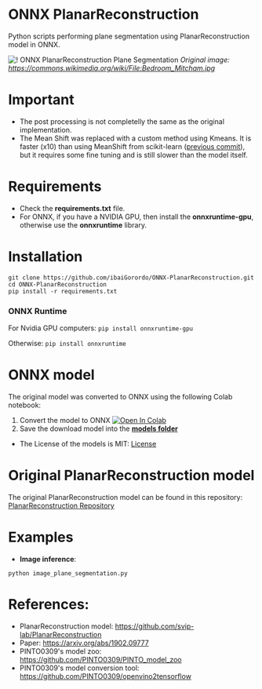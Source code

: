 # ONNX PlanarReconstruction
 Python scripts performing plane segmentation using PlanarReconstruction model in ONNX.

![! ONNX PlanarReconstruction Plane Segmentation](https://github.com/ibaiGorordo/ONNX-PlanarReconstruction/blob/main/doc/img/planes.png)
*Original image: https://commons.wikimedia.org/wiki/File:Bedroom_Mitcham.jpg*

# Important
- The post processing is not completelly the same as the original implementation. 
- The Mean Shift was replaced with a custom method using Kmeans. It is faster (x10) than using MeanShift from scikit-learn ([previous commit](https://github.com/ibaiGorordo/ONNX-PlanarReconstruction/tree/459e0924c32c8cd6f77343f603a226550e0a8a15)), but it requires some fine tuning and is still slower than the model itself.

# Requirements

 * Check the **requirements.txt** file. 
 * For ONNX, if you have a NVIDIA GPU, then install the **onnxruntime-gpu**, otherwise use the **onnxruntime** library.
 
# Installation
```
git clone https://github.com/ibaiGorordo/ONNX-PlanarReconstruction.git
cd ONNX-PlanarReconstruction
pip install -r requirements.txt
```
### ONNX Runtime
For Nvidia GPU computers:
`pip install onnxruntime-gpu`

Otherwise:
`pip install onnxruntime`

# ONNX model 
The original model was converted to ONNX using the following Colab notebook:
1. Convert the model to ONNX [![Open In Colab](https://colab.research.google.com/assets/colab-badge.svg)](https://colab.research.google.com/drive/1S97iUqw0T_2CjfZPz_waTj4pXXwuyR54?usp=sharing)
2. Save the download model into the **[models  folder](https://github.com/ibaiGorordo/ONNX-PlanarReconstruction/tree/main/models)**

- The License of the models is MIT: [License](https://github.com/svip-lab/PlanarReconstruction/blob/master/LICENSE)

# Original PlanarReconstruction model
The original PlanarReconstruction model can be found in this repository: [PlanarReconstruction Repository](https://github.com/svip-lab/PlanarReconstruction)
 
# Examples

 * **Image inference**:
 ```
 python image_plane_segmentation.py
 ```
 
# References:
* PlanarReconstruction model: https://github.com/svip-lab/PlanarReconstruction
* Paper: https://arxiv.org/abs/1902.09777
* PINTO0309's model zoo: https://github.com/PINTO0309/PINTO_model_zoo
* PINTO0309's model conversion tool: https://github.com/PINTO0309/openvino2tensorflow
